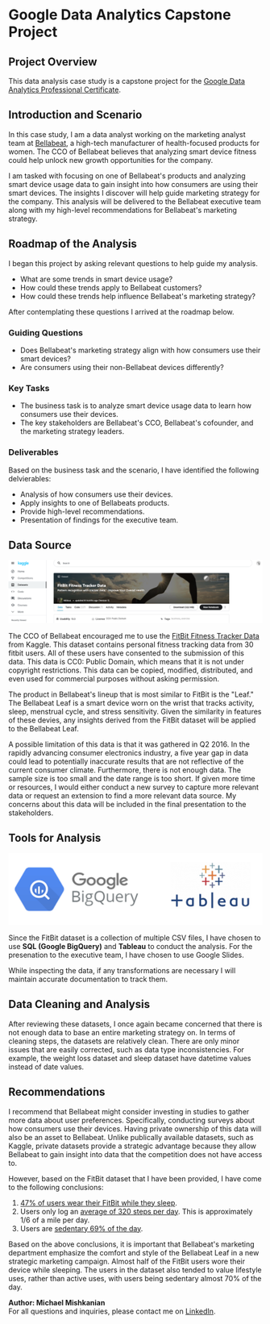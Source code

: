 # Google Data Analytics Capstone Project

## Project Overview
This data analysis case study is a capstone project for the [Google Data Analytics Professional Certificate](https://www.coursera.org/professional-certificates/google-data-analytics?).

## Introduction and Scenario
In this case study, I am a data analyst working on the marketing analyst team at [Bellabeat](https://bellabeat.com), a high-tech manufacturer of health-focused products for women. The CCO of Bellabeat believes that analyzing smart device fitness could help unlock new growth opportunities for the company.

I am tasked with focusing on one of Bellabeat's products and analyzing smart device usage data to gain insight into how consumers are using their smart devices. The insights I discover will help guide marketing strategy for the company. This analysis will be delivered to the Bellabeat executive team along with my high-level recommendations for Bellabeat's marketing strategy.  

## Roadmap of the Analysis
I began this project by asking relevant questions to help guide my analysis.
- What are some trends in smart device usage?
- How could these trends apply to Bellabeat customers?
- How could these trends help influence Bellabeat's marketing strategy?

After contemplating these questions I arrived at the roadmap below.

### Guiding Questions
- Does Bellabeat's marketing strategy align with how consumers use their smart devices?
- Are consumers using their non-Bellabeat devices differently?

### Key Tasks
- The business task is to analyze smart device usage data to learn how consumers use their devices.
- The key stakeholders are Bellabeat's CCO, Bellabeat's cofounder, and the marketing strategy leaders.

### Deliverables 
Based on the business task and the scenario, I have identified the following delvierables:
- Analysis of how consumers use their devices.
- Apply insights to one of Bellabeats products.
- Provide high-level recommendations.
- Presentation of findings for the executive team.

## Data Source
![kaggle](https://github.com/Mishkanian/Google_Data_Analytics_Capstone/blob/main/README_images/kaggle.png)

The CCO of Bellabeat encouraged me to use the [FitBit Fitness Tracker Data](https://www.kaggle.com/arashnic/fitbit) from Kaggle. This dataset contains personal fitness tracking data from 30 fitbit users. All of these users have consented to the submission of this data. This data is CC0: Public Domain, which means that it is not under copyright restrictions. This data can be copied, modified, distributed, and even used for commercial purposes without asking permission.

The product in Bellabeat's lineup that is most similar to FitBit is the "Leaf." The Bellabeat Leaf is a smart device worn on the wrist that tracks activity, sleep, menstrual cycle, and stress sensitivity. Given the similarity in features of these devies, any insights derived from the FitBit dataset will be applied to the Bellabeat Leaf.

A possible limitation of this data is that it was gathered in Q2 2016. In the rapidly advancing consumer electronics industry, a five year gap in data could lead to potentially inaccurate results that are not reflective of the current consumer climate. Furthermore, there is not enough data. The sample size is too small and the date range is too short. If given more time or resources, I would either conduct a new survey to capture more relevant data or request an extension to find a more relevant data source. My concerns about this data will be included in the final presentation to the stakeholders.


## Tools for Analysis
![tools](https://github.com/Mishkanian/Google_Data_Analytics_Capstone/blob/main/README_images/tools.png)  

Since the FitBit dataset is a collection of multiple CSV files, I have chosen to use **SQL (Google BigQuery)** and **Tableau** to conduct the analysis. For the presenation to the executive team, I have chosen to use Google Slides.

While inspecting the data, if any transformations are necessary I will maintain accurate documentation to track them.

## Data Cleaning and Analysis

After reviewing these datasets, I once again became concerned that there is not enough data to base an entire marketing strategy on. In terms of cleaning steps, the datasets are relatively clean. There are only minor issues that are easily corrected, such as data type inconsistencies. For example, the weight loss dataset and sleep dataset have datetime values instead of date values. 

## Recommendations

I recommend that Bellabeat might consider investing in studies to gather more data about user preferences. Specifically, conducting surveys about how consumers use their devices. Having private ownership of this data will also be an asset to Bellabeat. Unlike publically available datasets, such as Kaggle, private datasets provide a strategic advantage because they allow Bellabeat to gain insight into data that the competition does not have access to.

However, based on the FitBit dataset that I have been provided, I have come to the following conclusions:
1. [47% of users wear their FitBit while they sleep](https://raw.githubusercontent.com/Mishkanian/Google_Data_Analytics_Capstone/main/README_images/sleeping.png).
2. Users only log an [average of 320 steps per day](https://raw.githubusercontent.com/Mishkanian/Google_Data_Analytics_Capstone/main/README_images/average_steps.png). This is approximately 1/6 of a mile per day.
3. Users are [sedentary 69% of the day](https://raw.githubusercontent.com/Mishkanian/Google_Data_Analytics_Capstone/main/README_images/sedentary.png).

Based on the above conclusions, it is important that Bellabeat's marketing department emphasize the comfort and style of the Bellabeat Leaf in a new strategic marketing campaign. Almost half of the FitBit users wore their device while sleeping. The users in the dataset also tended to value lifestyle uses, rather than active uses, with users being sedentary almost 70% of the day.

**Author: Michael Mishkanian**  
For all questions and inquiries, please contact me on [LinkedIn](https://www.linkedin.com/in/michaelmishkanian/).
